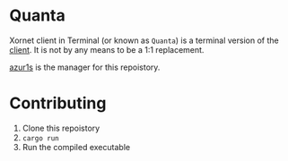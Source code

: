 # Quanta
Xornet client in Terminal (or known as `Quanta`) is a terminal version of the [client](github.com/xornet-cloud/Client). It is not by any means to be a 1:1 replacement.

[azur1s](github.com/azur1s) is the manager for this repoistory.

# Contributing

1. Clone this repoistory
2. `cargo run`
3. Run the compiled executable